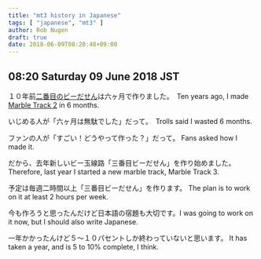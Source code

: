 ```yaml
---
title: "mt3 history in Japanese"
tags: [ "japanese", "mt3" ]
author: Rob Nugen
draft: true
date: 2018-06-09T08:20:48+09:00
---
```


## 08:20 Saturday 09 June 2018 JST

１０年前[二番目のビーだせん](https://mt2.robnugen.com/)は六ヶ月で作りました。　Ten years ago, I made [Marble Track 2](https://mt2.robnugen.com/) in 6 months.

いじめる人が「六ヶ月は無駄でした」だって。　Trolls said I wasted 6 months.

ファンの人が「すごい！どうやって作った？」だって。  Fans asked how I made it.

だから、去年新しいビー玉線路「三番目ビーだせん」を作り始めました。  Therefore, last year I started a new marble track, Marble Track 3.

予定は毎週二時間以上「三番目ビーだせん」を作ります。 The plan is to work on it at least 2 hours per week.

今も作ろうと思ったんだけど日本語の宿題も大切です。I was going to work on it now, but I should also write Japanese.

一年かかったんけど５〜１０パセントしか終わっていないと思います。 It has taken a year, and is 5 to 10% complete, I think.

